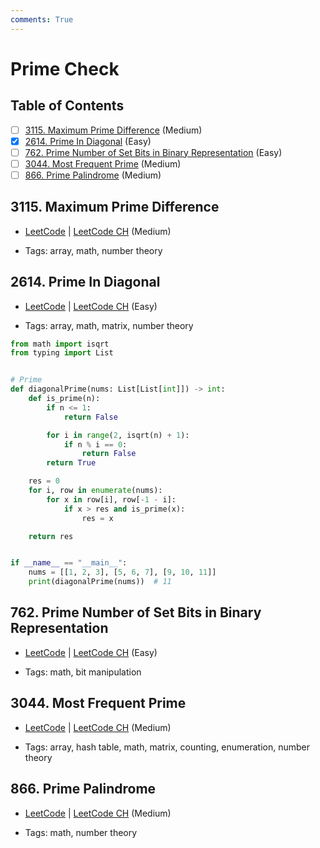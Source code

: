 ```yaml
---
comments: True
---
```


# Prime Check

## Table of Contents

- [ ] [3115. Maximum Prime Difference](https://leetcode.cn/problems/maximum-prime-difference/) (Medium)
- [x] [2614. Prime In Diagonal](https://leetcode.cn/problems/prime-in-diagonal/) (Easy)
- [ ] [762. Prime Number of Set Bits in Binary Representation](https://leetcode.cn/problems/prime-number-of-set-bits-in-binary-representation/) (Easy)
- [ ] [3044. Most Frequent Prime](https://leetcode.cn/problems/most-frequent-prime/) (Medium)
- [ ] [866. Prime Palindrome](https://leetcode.cn/problems/prime-palindrome/) (Medium)

## 3115. Maximum Prime Difference

-   [LeetCode](https://leetcode.com/problems/maximum-prime-difference/) | [LeetCode CH](https://leetcode.cn/problems/maximum-prime-difference/) (Medium)

-   Tags: array, math, number theory
## 2614. Prime In Diagonal

-   [LeetCode](https://leetcode.com/problems/prime-in-diagonal/) | [LeetCode CH](https://leetcode.cn/problems/prime-in-diagonal/) (Easy)

-   Tags: array, math, matrix, number theory
```python title="2614. Prime In Diagonal - Python Solution"
from math import isqrt
from typing import List


# Prime
def diagonalPrime(nums: List[List[int]]) -> int:
    def is_prime(n):
        if n <= 1:
            return False

        for i in range(2, isqrt(n) + 1):
            if n % i == 0:
                return False
        return True

    res = 0
    for i, row in enumerate(nums):
        for x in row[i], row[-1 - i]:
            if x > res and is_prime(x):
                res = x

    return res


if __name__ == "__main__":
    nums = [[1, 2, 3], [5, 6, 7], [9, 10, 11]]
    print(diagonalPrime(nums))  # 11

```

## 762. Prime Number of Set Bits in Binary Representation

-   [LeetCode](https://leetcode.com/problems/prime-number-of-set-bits-in-binary-representation/) | [LeetCode CH](https://leetcode.cn/problems/prime-number-of-set-bits-in-binary-representation/) (Easy)

-   Tags: math, bit manipulation
## 3044. Most Frequent Prime

-   [LeetCode](https://leetcode.com/problems/most-frequent-prime/) | [LeetCode CH](https://leetcode.cn/problems/most-frequent-prime/) (Medium)

-   Tags: array, hash table, math, matrix, counting, enumeration, number theory
## 866. Prime Palindrome

-   [LeetCode](https://leetcode.com/problems/prime-palindrome/) | [LeetCode CH](https://leetcode.cn/problems/prime-palindrome/) (Medium)

-   Tags: math, number theory
